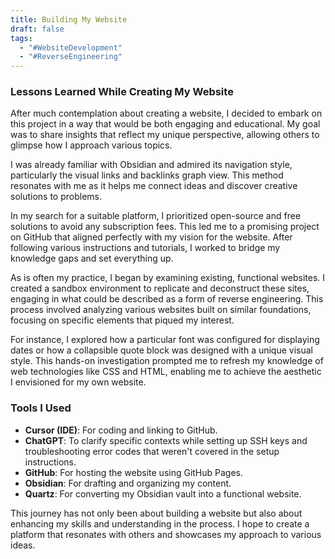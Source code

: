 ```yaml
---
title: Building My Website
draft: false
tags:
  - "#WebsiteDevelopment"
  - "#ReverseEngineering"
---
```

### Lessons Learned While Creating My Website

After much contemplation about creating a website, I decided to embark on this project in a way that would be both engaging and educational. My goal was to share insights that reflect my unique perspective, allowing others to glimpse how I approach various topics.

I was already familiar with Obsidian and admired its navigation style, particularly the visual links and backlinks graph view. This method resonates with me as it helps me connect ideas and discover creative solutions to problems.

In my search for a suitable platform, I prioritized open-source and free solutions to avoid any subscription fees. This led me to a promising project on GitHub that aligned perfectly with my vision for the website. After following various instructions and tutorials, I worked to bridge my knowledge gaps and set everything up.

As is often my practice, I began by examining existing, functional websites. I created a sandbox environment to replicate and deconstruct these sites, engaging in what could be described as a form of reverse engineering. This process involved analyzing various websites built on similar foundations, focusing on specific elements that piqued my interest.

For instance, I explored how a particular font was configured for displaying dates or how a collapsible quote block was designed with a unique visual style. This hands-on investigation prompted me to refresh my knowledge of web technologies like CSS and HTML, enabling me to achieve the aesthetic I envisioned for my own website.

### Tools I Used

- **Cursor (IDE)**: For coding and linking to GitHub.
- **ChatGPT**: To clarify specific contexts while setting up SSH keys and troubleshooting error codes that weren't covered in the setup instructions.
- **GitHub**: For hosting the website using GitHub Pages.
- **Obsidian**: For drafting and organizing my content.
- **Quartz**: For converting my Obsidian vault into a functional website.

This journey has not only been about building a website but also about enhancing my skills and understanding in the process. I hope to create a platform that resonates with others and showcases my approach to various ideas.